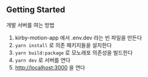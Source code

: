 
## Getting Started
개발 서버를 여는 방법

1. kirby-motion-app 에서 .env.dev 라는 빈 파일을 만든다
2. `yarn install` 로 의존 패키지들을 설치한다
3. `yarn build:package` 로 모노래포 의존성을 빌드한다
4. `yarn dev` 로 서버를 연다
5. [http://localhost:3000](http://localhost:3000) 을 연다
